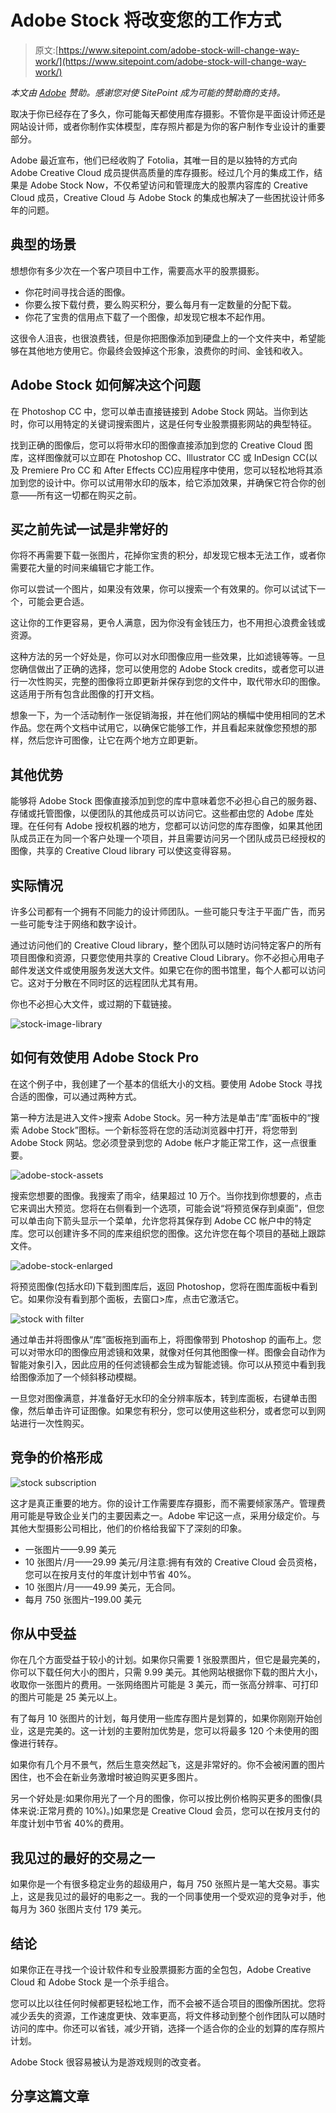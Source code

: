 # Adobe Stock 将改变您的工作方式

> 原文:[https://www.sitepoint.com/adobe-stock-will-change-way-work/](https://www.sitepoint.com/adobe-stock-will-change-way-work/)

*本文由 [Adobe](http://www.adobe.com/) 赞助。感谢您对使 SitePoint 成为可能的赞助商的支持。*

取决于你已经存在了多久，你可能每天都使用库存摄影。不管你是平面设计师还是网站设计师，或者你制作实体模型，库存照片都是为你的客户制作专业设计的重要部分。

Adobe 最近宣布，他们已经收购了 Fotolia，其唯一目的是以独特的方式向 Adobe Creative Cloud 成员提供高质量的库存摄影。经过几个月的集成工作，结果是 Adobe Stock Now，不仅希望访问和管理庞大的股票内容库的 Creative Cloud 成员，Creative Cloud 与 Adobe Stock 的集成也解决了一些困扰设计师多年的问题。

## 典型的场景

想想你有多少次在一个客户项目中工作，需要高水平的股票摄影。

*   你花时间寻找合适的图像。
*   你要么按下载付费，要么购买积分，要么每月有一定数量的分配下载。
*   你花了宝贵的信用点下载了一个图像，却发现它根本不起作用。

这很令人沮丧，也很浪费钱，但是你把图像添加到硬盘上的一个文件夹中，希望能够在其他地方使用它。你最终会毁掉这个形象，浪费你的时间、金钱和收入。

## Adobe Stock 如何解决这个问题

在 Photoshop CC 中，您可以单击直接链接到 Adobe Stock 网站。当你到达时，你可以用特定的关键词搜索图片，这是任何专业股票摄影网站的典型特征。

找到正确的图像后，您可以将带水印的图像直接添加到您的 Creative Cloud 图库，这样图像就可以立即在 Photoshop CC、Illustrator CC 或 InDesign CC(以及 Premiere Pro CC 和 After Effects CC)应用程序中使用，您可以轻松地将其添加到您的设计中。你可以试用带水印的版本，给它添加效果，并确保它符合你的创意——所有这一切都在购买之前。

## 买之前先试一试是非常好的

你将不再需要下载一张图片，花掉你宝贵的积分，却发现它根本无法工作，或者你需要花大量的时间来编辑它才能工作。

你可以尝试一个图片，如果没有效果，你可以搜索一个有效果的。你可以试试下一个，可能会更合适。

这让你的工作更容易，更令人满意，因为你没有金钱压力，也不用担心浪费金钱或资源。

这种方法的另一个好处是，你可以对水印图像应用一些效果，比如滤镜等等。一旦您确信做出了正确的选择，您可以使用您的 Adobe Stock credits，或者您可以进行一次性购买，完整的图像将立即更新并保存到您的文件中，取代带水印的图像。这适用于所有包含此图像的打开文档。

想象一下，为一个活动制作一张促销海报，并在他们网站的横幅中使用相同的艺术作品。您在两个文档中试用它，以确保它能够工作，并且看起来就像您预想的那样，然后您许可图像，让它在两个地方立即更新。

## 其他优势

能够将 Adobe Stock 图像直接添加到您的库中意味着您不必担心自己的服务器、存储或托管图像，以便团队的其他成员可以访问它。这些都由您的 Adobe 库处理。在任何有 Adobe 授权机器的地方，您都可以访问您的库存图像，如果其他团队成员正在为同一个客户处理一个项目，并且需要访问另一个团队成员已经授权的图像，共享的 Creative Cloud library 可以使这变得容易。

## 实际情况

许多公司都有一个拥有不同能力的设计师团队。一些可能只专注于平面广告，而另一些可能专注于网络和数字设计。

通过访问他们的 Creative Cloud library，整个团队可以随时访问特定客户的所有项目图像和资源，只要您使用共享的 Creative Cloud Library。你不必担心用电子邮件发送文件或使用服务发送大文件。如果它在你的图书馆里，每个人都可以访问它。这对于分散在不同时区的远程团队尤其有用。

你也不必担心大文件，或过期的下载链接。

![stock-image-library](../Images/7dff9cd1a6f5272bfb60288d9d0f00ad.png)

## 如何有效使用 Adobe Stock Pro

在这个例子中，我创建了一个基本的信纸大小的文档。要使用 Adobe Stock 寻找合适的图像，可以通过两种方式。

第一种方法是进入文件>搜索 Adobe Stock。另一种方法是单击“库”面板中的“搜索 Adobe Stock”图标。一个新标签将在您的活动浏览器中打开，将您带到 Adobe Stock 网站。您必须登录到您的 Adobe 帐户才能正常工作，这一点很重要。

![adobe-stock-assets](../Images/624bd49647677dccd1ab26845c47449a.png)

搜索您想要的图像。我搜索了雨伞，结果超过 10 万个。当你找到你想要的，点击它来调出大预览。您将在右侧看到一个选项，可能会说“将预览保存到桌面”，但您可以单击向下箭头显示一个菜单，允许您将其保存到 Adobe CC 帐户中的特定库。您可以创建许多不同的库来组织您的图像。这允许您在每个项目的基础上跟踪文件。

![adobe-stock-enlarged](../Images/b2f753d3a64371e066bc153b38f62f23.png)

将预览图像(包括水印)下载到图库后，返回 Photoshop，您将在图库面板中看到它。如果你没有看到那个面板，去窗口>库，点击它激活它。

![stock with filter](../Images/cf9b68c6c2c4dc2fa21a65caba55d8b7.png)

通过单击并将图像从“库”面板拖到画布上，将图像带到 Photoshop 的画布上。您可以对带水印的图像应用滤镜和效果，就像对任何其他图像一样。图像会自动作为智能对象引入，因此应用的任何滤镜都会生成为智能滤镜。你可以从预览中看到我给图像添加了一个倾斜移动模糊。

一旦您对图像满意，并准备好无水印的全分辨率版本，转到库面板，右键单击图像，然后单击许可证图像。如果您有积分，您可以使用这些积分，或者您可以到网站进行一次性购买。

## 竞争的价格形成

![stock subscription](../Images/45d8f4bb166e556f744d41c7d927337b.png)

这才是真正重要的地方。你的设计工作需要库存摄影，而不需要倾家荡产。管理费用可能是导致企业关门的主要因素之一。Adobe 牢记这一点，采用分级定价。与其他大型摄影公司相比，他们的价格给我留下了深刻的印象。

*   一张图片——9.99 美元
*   10 张图片/月——29.99 美元/月注意:拥有有效的 Creative Cloud 会员资格，您可以在按月支付的年度计划中节省 40%。
*   10 张图片/月——49.99 美元，无合同。
*   每月 750 张图片–199.00 美元

## 你从中受益

你在几个方面受益于较小的计划。如果你只需要 1 张股票图片，但它是最完美的，你可以下载任何大小的图片，只需 9.99 美元。其他网站根据你下载的图片大小，收取你一张图片的费用。一张网络图片可能是 3 美元，而一张高分辨率、可打印的图片可能是 25 美元以上。

有了每月 10 张图片的计划，每月使用一些库存图片是划算的，如果你刚刚开始创业，这是完美的。这一计划的主要附加优势是，您可以将最多 120 个未使用的图像进行转存。

如果你有几个月不景气，然后生意突然起飞，这是非常好的。你不会被闲置的图片困住，也不会在新业务激增时被迫购买更多图片。

另一个好处是:如果你用光了一个月的图像，你可以按比例价格购买更多的图像(具体来说:正常月费的 10%)。)如果您是 Creative Cloud 会员，您可以在按月支付的年度计划中节省 40%的费用。

## 我见过的最好的交易之一

如果你是一个有很多稳定业务的超级用户，每月 750 张照片是一笔大交易。事实上，这是我见过的最好的电影之一。我的一个同事使用一个受欢迎的竞争对手，他每月为 360 张图片支付 179 美元。

## 结论

如果你正在寻找一个设计软件和专业股票摄影方面的全包包，Adobe Creative Cloud 和 Adobe Stock 是一个杀手组合。

您可以比以往任何时候都更轻松地工作，而不会被不适合项目的图像所困扰。您将减少丢失的资源，工作速度更快、效率更高，将文件移动到整个创作团队可以随时访问的库中。你还可以省钱，减少开销，选择一个适合你的企业的划算的库存照片计划。

Adobe Stock 很容易被认为是游戏规则的改变者。

## 分享这篇文章